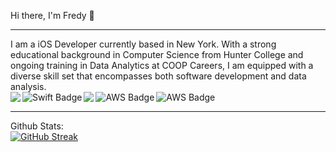 Hi there, I'm Fredy  👋
___
I am a iOS Developer currently based in New York. With a strong educational background in Computer Science from Hunter College and ongoing training in Data Analytics at COOP Careers, I am equipped with a diverse skill set that encompasses both software development and data analysis.
</br>
<img align="left" src="https://img.shields.io/badge/Xcode-007ACC?style=for-the-badge&logo=Xcode&logoColor=white" />
<img align="left" src="https://img.shields.io/badge/swift-F54A2A?style=for-the-badge&logo=swift&logoColor=white" alt="Swift Badge" />
<img align="left" src="https://img.shields.io/badge/git-%23F05033.svg?style=for-the-badge&logo=git&logoColor=white" />
<img align="left" src="https://img.shields.io/badge/AWS-%23FF9900.svg?style=for-the-badge&logo=amazon-aws&logoColor=white" alt="AWS Badge" />
<img align="left" src="https://img.shields.io/badge/Android_Studio-3DDC84?style=for-the-badge&logo=android-studio&logoColor=white" alt="AWS Badge" />
</br>
___
Github Stats:
</br>
[![GitHub Streak](https://streak-stats.demolab.com?user=fcamas&border_radius=10&card_width=500&type=png)](https://git.io/streak-stats)

</br>
